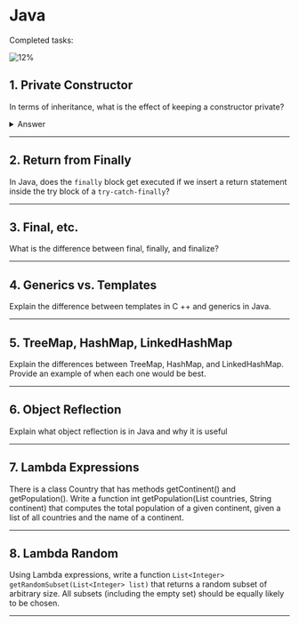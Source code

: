 # Java

Completed tasks:

![12%](https://progress-bar.xyz/12)

## 1. Private Constructor

In terms of inheritance, what is the effect of keeping a constructor private?

<details>
<summary>Answer</summary>

We can hide the constructor from the outside world, but we can still create an instance of the class using the static class. 
Useful for creating a builder or singleton pattern.

#### Implementation

```java
public class MyClass {
    public int num = 1;
    
    private MyClass(){}
    
    private MyClass(int num){
        this.num = num;
    }

    static class Builder extends MyClass {
        public Builder() {
            super(14);
        }
    }
}

public class Main {
    public static void main(String[] args) {
        System.out.println(new MyClass.Builder().num); // 14
    }
}
```

</details>

<hr/>

## 2. Return from Finally

In Java, does the `finally` block get executed if we insert a return statement inside the try block of a `try-catch-finally`?

<hr/>

## 3. Final, etc.

What is the difference between final, finally, and finalize?

<hr/>

## 4. Generics vs. Templates

Explain the difference between templates in C ++ and generics in Java.

<hr/>

## 5. TreeMap, HashMap, LinkedHashMap

Explain the differences between TreeMap, HashMap, and LinkedHashMap. Provide an example of when each one would be best.

<hr/>

## 6. Object Reflection

Explain what object reflection is in Java and why it is useful

<hr/>

## 7. Lambda Expressions

There is a class Country that has methods getContinent() and getPopulation(). Write a function int getPopulation(List<Country> countries,
String continent) that computes the total population of a given continent, given a list of all countries and the name of a continent.

<hr/>

## 8. Lambda Random

Using Lambda expressions, write a function `List<Integer> getRandomSubset(List<Integer> list)` that returns a random subset of arbitrary
size. All subsets (including the empty set) should be equally likely to be chosen.

<hr/>
